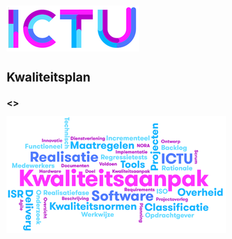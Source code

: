 ![ICTU](../../../Content/Images/ICTU.png "ictu-logo")

# Kwaliteitsplan
## <<Projectnaam>>

![wordcloud](../../../Content/Images/word-cloud.png "word-cloud")
